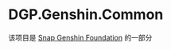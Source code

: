 # DGP.Genshin.Common
该项目是 [Snap Genshin Foundation](https://github.com/DGP-Studio/Snap.Genshin) 的一部分
